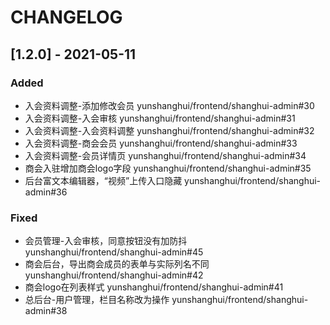 # CHANGELOG

## [1.2.0] - 2021-05-11

### Added

- 入会资料调整-添加修改会员 yunshanghui/frontend/shanghui-admin#30
- 入会资料调整-入会审核 yunshanghui/frontend/shanghui-admin#31
- 入会资料调整-入会资料调整 yunshanghui/frontend/shanghui-admin#32
- 入会资料调整-商会会员 yunshanghui/frontend/shanghui-admin#33
- 入会资料调整-会员详情页 yunshanghui/frontend/shanghui-admin#34
- 商会入驻增加商会logo字段 yunshanghui/frontend/shanghui-admin#35
- 后台富文本编辑器，“视频”上传入口隐藏 yunshanghui/frontend/shanghui-admin#36

### Fixed
- 会员管理-入会审核，同意按钮没有加防抖 yunshanghui/frontend/shanghui-admin#45
- 商会后台，导出商会成员的表单与实际列名不同 yunshanghui/frontend/shanghui-admin#42
- 商会logo在列表样式 yunshanghui/frontend/shanghui-admin#41
- 总后台-用户管理，栏目名称改为操作 yunshanghui/frontend/shanghui-admin#38


